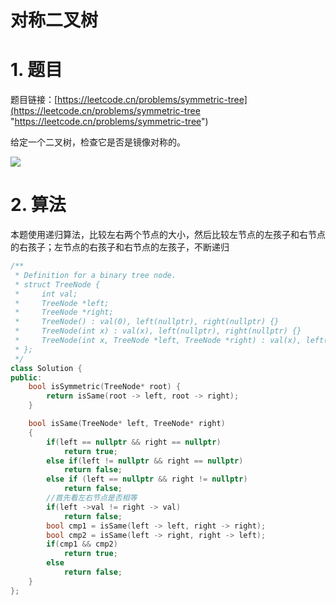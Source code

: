 # 对称二叉树

# 1. 题目

题目链接：[https://leetcode.cn/problems/symmetric-tree](https://leetcode.cn/problems/symmetric-tree "https://leetcode.cn/problems/symmetric-tree")

给定一个二叉树，检查它是否是镜像对称的。

![](https://code-thinking-1253855093.file.myqcloud.com/pics/20210203144607387.png)

# 2. 算法

本题使用递归算法，比较左右两个节点的大小，然后比较左节点的左孩子和右节点的右孩子；左节点的右孩子和右节点的左孩子，不断递归

```c++
/**
 * Definition for a binary tree node.
 * struct TreeNode {
 *     int val;
 *     TreeNode *left;
 *     TreeNode *right;
 *     TreeNode() : val(0), left(nullptr), right(nullptr) {}
 *     TreeNode(int x) : val(x), left(nullptr), right(nullptr) {}
 *     TreeNode(int x, TreeNode *left, TreeNode *right) : val(x), left(left), right(right) {}
 * };
 */
class Solution {
public:
    bool isSymmetric(TreeNode* root) {
        return isSame(root -> left, root -> right);
    }

    bool isSame(TreeNode* left, TreeNode* right)
    {
        if(left == nullptr && right == nullptr)
            return true;
        else if(left != nullptr && right == nullptr)
            return false;
        else if (left == nullptr && right != nullptr)
            return false;
        //首先看左右节点是否相等
        if(left ->val != right -> val)
            return false;
        bool cmp1 = isSame(left -> left, right -> right);
        bool cmp2 = isSame(left -> right, right -> left);
        if(cmp1 && cmp2)
            return true;
        else
            return false;
    }
};
```
